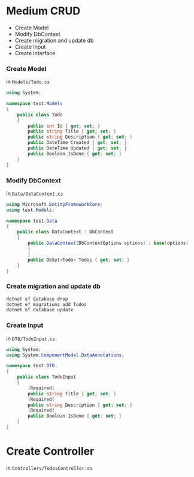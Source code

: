 # Medium CRUD
* Create Model
* Modify DbContext
* Create migration and update db
* Create Input
* Create Interface

### Create Model
in `Models/Todo.cs`
```cs
using System;

namespace test.Models
{
    public class Todo
    {
        public int Id { get; set; }
        public string Title { get; set; }
        public string Description { get; set; }
        public DateTime Created { get; set; }
        public DateTime Updated { get; set; }
        public Boolean IsDone { get; set; }
    }
}
```
### Modify DbContext
in `Data/DataContext.cs`
```cs
using Microsoft.EntityFrameworkCore;
using test.Models;

namespace test.Data
{
    public class DataContext : DbContext
    {
        public DataContext(DbContextOptions options) : base(options)
        {
        }
        public DbSet<Todo> Todos { get; set; }
    }
}
```
### Create migration and update db
```sh
dotnet ef database drop
dotnet ef migrations add Todos
dotnet ef database update
```
### Create Input
in `DTO/TodoInput.cs`
```cs
using System;
using System.ComponentModel.DataAnnotations;

namespace test.DTO
{
    public class TodoInput
    {
        [Required]
        public string Title { get; set; }
        [Required]
        public string Description { get; set; }
        [Required]
        public Boolean IsDone { get; set; }
    }
}
```
# Create Controller
in `Controllers/TodosController.cs`
```cs

```
